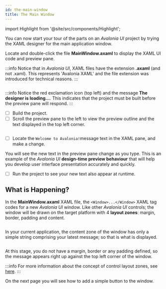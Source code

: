```yaml
---
id: the-main-window
title: The Main Window 
---
```


import Highlight from '@site/src/components/Highlight';

You can now start your tour of the parts on an _Avalonia UI_ project by trying the XAML designer for the main application window.

Locate and double-click the file <Highlight color="#25c2a0">**MainWindow.axaml**</Highlight> to display the XAML UI code and preview pane.

:::info
Notice that in _Avalonia UI_, XAML files have the extension <Highlight color="#25c2a0">**.axaml**</Highlight> (and not .xaml). This represents 'Avalonia XAML' and the file extension was introduced for technical reasons.
:::

<div style={{textAlign: 'center'}}>
    <img src="/img/get-started/the-main-window/image (22) (1).png" alt="" />
</div>

:::info
Notice the red exclamation icon (top left) and the message <Highlight color="#25c2a0">**The designer is loading...**</Highlight>. This indicates that the project must be built before the preview pane will respond.
:::

* [ ] Build the project.
* [ ] Scroll the preview pane to the left to view the preview outline and the text displayed in the top left corner.

<div style={{textAlign: 'center'}}>
    <img src="/img/get-started/the-main-window/image (6) (2).png" alt="" />
</div>

* [ ] Locate the <Highlight color="#25c2a0">`Welcome to Avalonia!`</Highlight>message text in the XAML pane, and make a change.

You will see the new text in the preview pane change as you type. This is an example of the _Avalonia UI_ **design-time preview behaviour** that will help you develop user interface presentation accurately and quickly.

* [ ] Run the project to see your new text also appear at runtime.

## What is Happening?

In the <Highlight color="#25c2a0">**MainWindow.axaml**</Highlight> XAML file, the `<Window>...</Window>` XAML tag codes for a new _Avalonia UI_ window. Like other _Avalonia UI_ controls; the window will be drawn on the target platform with 4 **layout zones**: margin, border, padding and content.

<div style={{textAlign: 'center'}}>
    <img src="/img/get-started/the-main-window/image (25) (2) (1).png" alt="" />
</div>

In your current application, the content zone of the window has only a simple string comprising your latest message; so that is what is displayed.

<div style={{textAlign: 'center'}}>
    <img src="/img/get-started/the-main-window/image (15) (1) (1).png" alt="" />
</div>

At this stage, you do not have a margin, border or any padding defined, so the message appears right up against the top left corner of the window. 

:::info
For more information about the concept of control layout zones, see [here](../concepts/layout/layout-zones.md).
:::

On the next page you will see how to add a simple button to the window.
